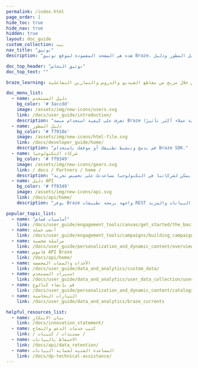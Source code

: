 ```yaml
---
permalink: /index.html
page_order: 1
hide_toc: true
hide_nav: true
hidden: true
layout: doc_guide
custom_collection: بيت
nav_title: "توثيق"
description: "هذه هي الصفحة المقصودة لموقع توثيق Braze. هنا ، يمكنك العثور على ارتباطات إلى دليل المستخدم ودليل المطور ودليل API ووثائق شركاء التكنولوجيا ومقالات المساعدة. يمكنك أيضًا العثور على روابط سريعة إلى روابط مفيدة ومقالات شائعة."

doc_top_header: "توثيق النحاس"
doc_top_text: ""

braze_learning: شرح المصطلحات والمفاهيم الفنية من خلال مزيج من مقاطع الفيديو والدروس والتمارين التفاعلية.

doc_menu_list:
  - name: دليل المستخدم
    bg_color: '# 3accdd'
    image: /assets/img/new-icons/users.svg
    link: /docs/user_guide/introduction/
    description: "تعرف على كيفية استخدام منصة Braze لتعزيز تجربة عملاء أكثر تأثيرًا."
  - name: دليل المطور
    bg_color: '# f7918e'
    image: /assets/img/new-icons/html-file.svg
    link: /docs/developer_guide/home/
    description: "قم بدمج وتنشيط تطبيقك أو موقعك باستخدام Braze SDK."
  - name: شركاء التكنولوجيا
    bg_color: '# ff9349'
    image: /assets/img/new-icons/gears.svg
    link: / docs / Partners / home /
    description: "يمكن لشركائنا في التكنولوجيا مساعدتك على تخصيص تجربة Braze وعلاقات العملاء."
  - name: دليل API
    bg_color: '# ff9349'
    image: /assets/img/new-icons/api.svg
    link: /docs/api/home/
    description: "يوفر Braze واجهة برمجة تطبيقات REST عالية الأداء للسماح لك بتتبع المستخدمين وإرسال الرسائل وتصدير البيانات والمزيد."

popular_topic_list:
  - name: "أساسيات قماش"
    link: /docs/user_guide/engagement_tools/canvas/get_started/the_basics/
  - name: أنشئ حملة
    link: /docs/user_guide/engagement_tools/campaigns/building_campaigns/creating_campaign/
  - name: مراسلة شخصية
    link: /docs/user_guide/personalization_and_dynamic_content/overview/
  - name: قاموس API Braze
    link: /docs/api/home/
  - name: الأحداث والسمات المخصصة
    link: /docs/user_guide/data_and_analytics/custom_data/
  - name: استيراد المستخدم
    link: /docs/user_guide/data_and_analytics/user_data_collection/user_import/
  - name: قم بإنشاء كتالوج
    link: /docs/user_guide/personalization_and_dynamic_content/catalogs
  - name: التيارات النحاسية
    link: /docs/user_guide/data_and_analytics/braze_currents

helpful_resources_list:
  - name: بيان الابتكار
    link: /docs/innovation_statement/
  - name: كتيب خدمات الدعم والنجاح
    link: / مستندات / كتيبات /
  - name: الاحتفاظ بالبيانات
    link: /docs/api/data_retention/
  - name: المساعدة الفنية لحماية البيانات
    link: /docs/dp-technical-assistance/
---
```


